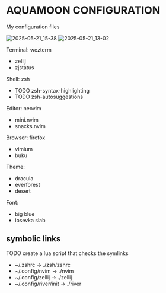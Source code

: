# AQUAMOON CONFIGURATION

My configuration files

![2025-05-21_15-38](https://github.com/user-attachments/assets/2a143d41-6035-45c1-94b1-bd02d94e6ebc)
![2025-05-21_13-02](https://github.com/user-attachments/assets/2991eb2f-70c1-4f80-b75a-6c39c2c0e978)

Terminal: wezterm
- zellij
- zjstatus

Shell: zsh
- TODO zsh-syntax-highlighting
- TODO zsh-autosuggestions

Editor: neovim
- mini.nvim
- snacks.nvim

Browser: firefox
- vimium
- buku

Theme:
- dracula
- everforest
- desert

Font:
- big blue
- iosevka slab

## symbolic links
TODO create a lua script that checks the symlinks
- ~/.zshrc -> ./zsh/zshrc
- ~/.config/nvim -> ./nvim
- ~/.config/zellij -> ./zellij
- ~/.config/river/init -> ./river
